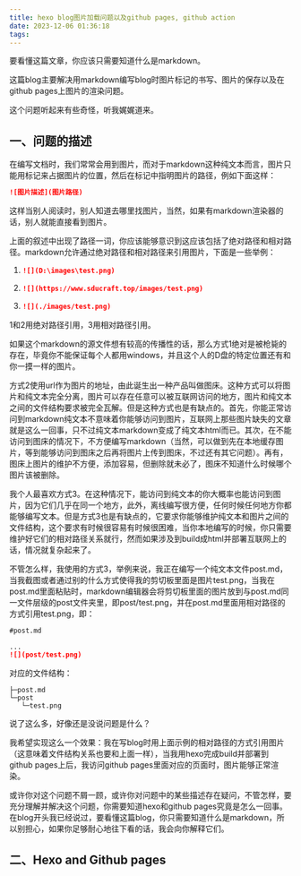 ```yaml
---
title: hexo blog图片加载问题以及github pages, github action
date: 2023-12-06 01:36:18
tags:
---
```


要看懂这篇文章，你应该只需要知道什么是markdown。

这篇blog主要解决用markdown编写blog时图片标记的书写、图片的保存以及在github pages上图片的渲染问题。

这个问题听起来有些奇怪，听我娓娓道来。

## 一、问题的描述

在编写文档时，我们常常会用到图片，而对于markdown这种纯文本而言，图片只能用标记来占据图片的位置，然后在标记中指明图片的路径，例如下面这样：

```markdown
![图片描述](图片路径)
```

这样当别人阅读时，别人知道去哪里找图片，当然，如果有markdown渲染器的话，别人就能直接看到图片。

上面的叙述中出现了路径一词，你应该能够意识到这应该包括了绝对路径和相对路径。markdown允许通过绝对路径和相对路径来引用图片，下面是一些举例：

1. ```markdown
   ![](D:\images\test.png)
   ```

2. ```markdown
   ![](https://www.sducraft.top/images/test.png)
   ```

3. ```markdown
   ![](./images/test.png)
   ```

1和2用绝对路径引用，3用相对路径引用。

如果这个markdown的源文件想有较高的传播性的话，那么方式1绝对是被枪毙的存在，毕竟你不能保证每个人都用windows，并且这个人的D盘的特定位置还有和你一摸一样的图片。

方式2使用url作为图片的地址，由此诞生出一种产品叫做图床。这种方式可以将图片和纯文本完全分离，图片可以存在任意可以被互联网访问的地方，图片和纯文本之间的文件结构要求被完全瓦解。但是这种方式也是有缺点的。首先，你能正常访问到markdown纯文本不意味着你能够访问到图片，互联网上那些图片缺失的文章就是这么一回事，只不过纯文本markdown变成了纯文本html而已。其次，在不能访问到图床的情况下，不方便编写markdown（当然，可以做到先在本地缓存图片，等到能够访问到图床之后再将图片上传到图床，不过还有其它问题）。再有，图床上图片的维护不方便，添加容易，但删除就未必了，图床不知道什么时候哪个图片该被删除。

我个人最喜欢方式3。在这种情况下，能访问到纯文本的你大概率也能访问到图片，因为它们几乎在同一个地方，此外，离线编写很方便，任何时候任何地方你都能够编写文本。但是方式3也是有缺点的，它要求你能够维护纯文本和图片之间的文件结构，这个要求有时候很容易有时候很困难，当你本地编写的时候，你只需要维护好它们的相对路径关系就行，然而如果涉及到build成html并部署互联网上的话，情况就复杂起来了。

不管怎么样，我使用的方式3，举例来说，我正在编写一个纯文本文件post.md，当我截图或者通过别的什么方式使得我的剪切板里面是图片test.png，当我在post.md里面粘贴时，markdown编辑器会将剪切板里面的图片放到与post.md同一文件层级的post文件夹里，即post/test.png，并在post.md里面用相对路径的方式引用test.png，即：

```markdown
#post.md

...
![](post/test.png)
```

对应的文件结构：

```
├─post.md
└─post
   └─test.png
```

说了这么多，好像还是没说问题是什么？

我希望实现这么一个效果：我在写blog时用上面示例的相对路径的方式引用图片（这意味着文件结构关系也要和上面一样），当我用hexo完成build并部署到github pages上后，我访问github pages里面对应的页面时，图片能够正常渲染。

或许你对这个问题不屑一顾，或许你对问题中的某些描述存在疑问，不管怎样，要充分理解并解决这个问题，你需要知道hexo和github pages究竟是怎么一回事。在blog开头我已经说过，要看懂这篇blog，你只需要知道什么是markdown，所以别担心，如果你足够耐心地往下看的话，我会向你解释它们。

## 二、Hexo and Github pages
